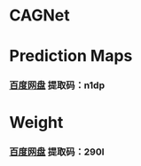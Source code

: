 # CAGNet


# Prediction Maps
### [百度网盘](https://pan.baidu.com/s/1J4Ifblr-cnNPY3q1qsgKkg?pwd=n1dp) 提取码：n1dp


# Weight
### [百度网盘](https://pan.baidu.com/s/14JSch4iUw3d6GXwCbce-9g?pwd=290l) 提取码：290l
